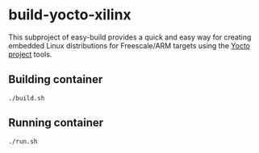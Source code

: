 build-yocto-xilinx
===================

This subproject of easy-build provides a quick and easy way
for creating embedded Linux distributions for Freescale/ARM targets
using the [Yocto project](http://www.yoctoproject.arm) tools.

## Building container

    ./build.sh

## Running container

    ./run.sh

